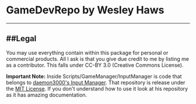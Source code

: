 # GameDevRepo by Wesley Haws
---

##Legal
----
You may use everything contain within this package for personal or commercial products. All I ask is that you give due credit to me by listing me as a contributor. This falls under CC-BY 3.0 (Creative Commons License). 

**Important Note:** Inside Scripts/GameManager/InputManager is code that belongs to [daemon3000's Input Manager](https://github.com/daemon3000/InputManager). That repository is release under the [MIT License](https://opensource.org/licenses/MIT). If you don't understand how to use it look at his repository as it has amazing documentation.
